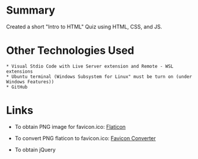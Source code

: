 # Summary
Created a short "Intro to HTML" Quiz using HTML, CSS, and JS.


# Other Technologies Used
    * Visual Stdio Code with Live Server extension and Remote - WSL extensions
    * Ubuntu terminal (Windows Subsystem for Linux" must be turn on (under Windows Features))
    * GitHub

# Links 

* To obtain PNG image for favicon.ico:
 [Flaticon](https://www.flaticon.com/)

* To convert PNG flaticon to favicon.ico:
 [Favicon Converter](https://favicon.io/favicon-converter/)

* To obtain jQuery <script> tag:
 [Google Hosted Libraries---jQuery 3.x snippet](https://developers.google.com/speed/libraries#jquery)

* To obtain/import free fonts:
 [Google Fonts](https://fonts.google.com/)

* For CSS colors:
 [ColorHexa](https://www.colorhexa.com/color-names)


# Output 

* [Intro the HTML Quiz](https://jennym0715.github.io/)